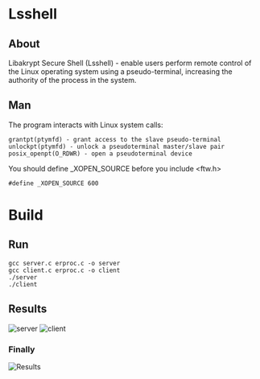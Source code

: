# Lsshell
## About 
Libakrypt Secure Shell (Lsshell) - enable users perform remote control of the Linux operating system using a pseudo-terminal, increasing the authority of the process in the system.
## Man
The program interacts with Linux system calls:
```
grantpt(ptymfd) - grant access to the slave pseudo-terminal
unlockpt(ptymfd) - unlock a pseudoterminal master/slave pair
posix_openpt(O_RDWR) - open a pseudoterminal device
```
You should define _XOPEN_SOURCE before you include <ftw.h>
```
#define _XOPEN_SOURCE 600
```
# Build
## Run
```
gcc server.c erproc.c -o server
gcc client.c erproc.c -o client
./server
./client
```
## Results
![server](https://user-images.githubusercontent.com/88853518/209653096-cebaef16-0400-4763-9537-dddb2f5aa549.jpg)
![client](https://user-images.githubusercontent.com/88853518/209653118-67fa6cf4-18cd-4eb9-be9b-bb579e41638b.jpg)
### Finally
![Results](https://user-images.githubusercontent.com/88853518/210192523-adb2e245-0d2d-4265-a012-0d5ca8ef3c69.png)

